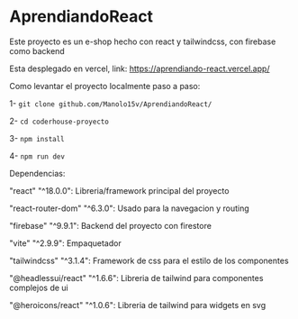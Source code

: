 # AprendiandoReact

Este proyecto es un e-shop hecho con react y tailwindcss, con firebase como backend

Esta desplegado en vercel, link: https://aprendiando-react.vercel.app/

Como levantar el proyecto localmente paso a paso:

1- `git clone github.com/Manolo15v/AprendiandoReact/`

2- `cd coderhouse-proyecto`

3- `npm install`

4- `npm run dev`

Dependencias:

   "react" "^18.0.0": Libreria/framework principal del proyecto
  
  "react-router-dom" "^6.3.0": Usado para la navegacion y routing

  "firebase" "^9.9.1": Backend del proyecto con firestore
  
  "vite" "^2.9.9": Empaquetador 
  
  "tailwindcss" "^3.1.4": Framework de css para el estilo de los componentes
  
  "@headlessui/react" "^1.6.6": Libreria de tailwind para componentes complejos de ui
    
  "@heroicons/react" "^1.0.6": Libreria de tailwind para widgets en svg
